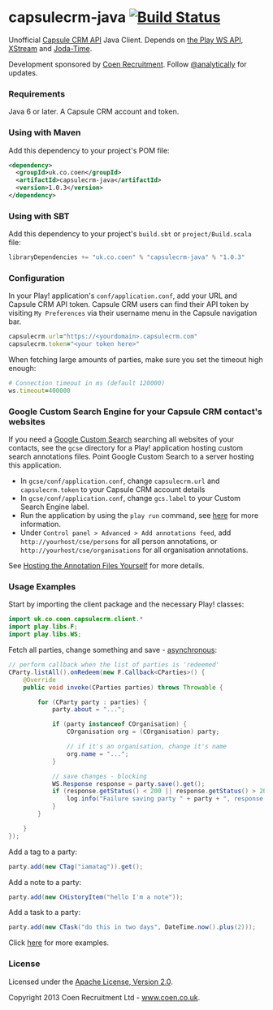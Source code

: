 capsulecrm-java [![Build Status](https://travis-ci.org/coenrecruitment/capsulecrm-java.png)](https://travis-ci.org/coenrecruitment/capsulecrm-java)
===============

Unofficial [Capsule CRM API](http://developer.capsulecrm.com/) Java Client.
Depends on [the Play WS API](http://www.playframework.com/documentation/2.1.1/JavaWS), [XStream](http://xstream.codehaus.org/) and [Joda-Time](http://joda-time.sourceforge.net/).

Development sponsored by [Coen Recruitment](http://www.coen.co.uk). Follow [@analytically](http://twitter.com/analytically) for updates.

### Requirements

Java 6 or later. A Capsule CRM account and token.

### Using with Maven

Add this dependency to your project's POM file:

```xml
<dependency>
  <groupId>uk.co.coen</groupId>
  <artifactId>capsulecrm-java</artifactId>
  <version>1.0.3</version>
</dependency>
```

### Using with SBT

Add this dependency to your project's `build.sbt` or `project/Build.scala` file:

```scala
libraryDependencies += "uk.co.coen" % "capsulecrm-java" % "1.0.3"
```

### Configuration

In your Play! application's `conf/application.conf`, add your URL and Capsule CRM API token.
Capsule CRM users can find their API token by visiting `My Preferences` via their username menu in the Capsule navigation bar.

```ruby
capsulecrm.url="https://<yourdomain>.capsulecrm.com"
capsulecrm.token="<your token here>"
```

When fetching large amounts of parties, make sure you set the timeout high enough:

```ruby
# Connection timeout in ms (default 120000)
ws.timeout=400000
```

### Google Custom Search Engine for your Capsule CRM contact's websites

If you need a [Google Custom Search](http://www.google.co.uk/cse/) searching all websites of your contacts, see the `gcse`
directory for a Play! application hosting custom search annotations files. Point Google Custom Search to a server hosting this application.

* In `gcse/conf/application.conf`, change `capsulecrm.url` and `capsulecrm.token` to your Capsule CRM account details
* In `gcse/conf/application.conf`, change `gcs.label` to your Custom Search Engine label.
* Run the application by using the `play run` command, see [here](http://www.playframework.com/documentation/2.0/PlayConsole) for more information.
* Under `Control panel > Advanced > Add annotations feed`, add `http://yourhost/cse/persons` for
all person annotations, or `http://yourhost/cse/organisations` for all organisation annotations.

See [Hosting the Annotation Files Yourself](https://developers.google.com/custom-search/docs/annotations#host) for more details.

### Usage Examples

Start by importing the client package and the necessary Play! classes:

```java
import uk.co.coen.capsulecrm.client.*
import play.libs.F;
import play.libs.WS;
```

Fetch all parties, change something and save - [asynchronous](http://www.playframework.com/documentation/2.1.1/JavaAsync):

```java
// perform callback when the list of parties is 'redeemed'
CParty.listAll().onRedeem(new F.Callback<CParties>() {
    @Override
    public void invoke(CParties parties) throws Throwable {

        for (CParty party : parties) {
            party.about = "...";

            if (party instanceof COrganisation) {
                COrganisation org = (COrganisation) party;

                // if it's an organisation, change it's name
                org.name = "...";
            }

            // save changes - blocking
            WS.Response response = party.save().get();
            if (response.getStatus() < 200 || response.getStatus() > 206) {
                log.info("Failure saving party " + party + ", response " + response.getStatus() + " " + response.getStatusText());
            }
        }

    }
});
```

Add a tag to a party:

```java
party.add(new CTag("iamatag")).get();
```

Add a note to a party:

```java
party.add(new CHistoryItem("hello I'm a note"));
```

Add a task to a party:

```java
party.add(new CTask("do this in two days", DateTime.now().plus(2)));
```

Click [here](https://github.com/coenrecruitment/capsulecrm-java/tree/master/src/test/java/uk/co/coen/capsulecrm/client) for more examples.

### License

Licensed under the [Apache License, Version 2.0](http://www.apache.org/licenses/LICENSE-2.0).

Copyright 2013 Coen Recruitment Ltd - www.coen.co.uk.